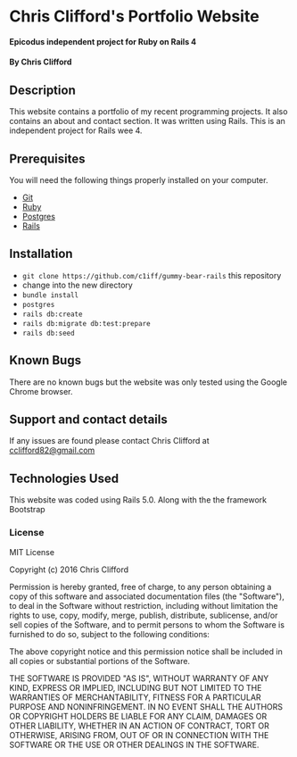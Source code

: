 # Chris Clifford's Portfolio Website

#### Epicodus independent project for Ruby on Rails 4

#### By Chris Clifford

## Description

This website contains a portfolio of my recent programming projects.  It also contains an about and contact section.  It was written using Rails.  This is an independent project for Rails wee 4.

## Prerequisites

You will need the following things properly installed on your computer.

* [Git](http://git-scm.com/)
* [Ruby](http://ruby-lang.org/)
* [Postgres](https://www.postgresql.org/)
* [Rails](http://rubyonrails.com/)


## Installation

* `git clone https://github.com/c1iff/gummy-bear-rails` this repository
* change into the new directory
* `bundle install`
* `postgres`
* `rails db:create`
* `rails db:migrate db:test:prepare`
* `rails db:seed`

## Known Bugs

There are no known bugs but the website was only tested using the Google Chrome browser.

## Support and contact details

If any issues are found please contact Chris Clifford at cclifford82@gmail.com

## Technologies Used

This website was coded using Rails 5.0. Along with the the framework Bootstrap

### License

MIT License

Copyright (c) 2016 Chris Clifford

Permission is hereby granted, free of charge, to any person obtaining a copy
of this software and associated documentation files (the "Software"), to deal
in the Software without restriction, including without limitation the rights
to use, copy, modify, merge, publish, distribute, sublicense, and/or sell
copies of the Software, and to permit persons to whom the Software is
furnished to do so, subject to the following conditions:

The above copyright notice and this permission notice shall be included in all
copies or substantial portions of the Software.

THE SOFTWARE IS PROVIDED "AS IS", WITHOUT WARRANTY OF ANY KIND, EXPRESS OR
IMPLIED, INCLUDING BUT NOT LIMITED TO THE WARRANTIES OF MERCHANTABILITY,
FITNESS FOR A PARTICULAR PURPOSE AND NONINFRINGEMENT. IN NO EVENT SHALL THE
AUTHORS OR COPYRIGHT HOLDERS BE LIABLE FOR ANY CLAIM, DAMAGES OR OTHER
LIABILITY, WHETHER IN AN ACTION OF CONTRACT, TORT OR OTHERWISE, ARISING FROM,
OUT OF OR IN CONNECTION WITH THE SOFTWARE OR THE USE OR OTHER DEALINGS IN THE
SOFTWARE.
